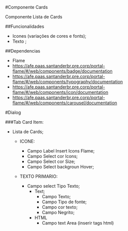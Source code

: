 #Componente Cards

Componente Lista de Cards

##Funcionalidades
 - Icones (variações de cores e fonts);
 - Texto ;

 ##Dependencias
  - Flame
   - https://afe.paas.santanderbr.pre.corp/portal-flame/#/web/components/badge/documentation
   - https://afe.paas.santanderbr.pre.corp/portal-flame/#/web/components/typography/documentation
   - https://afe.paas.santanderbr.pre.corp/portal-flame/#/web/components/icon/documentation
   - https://afe.paas.santanderbr.pre.corp/portal-flame/#/web/components/carousel/documentation


 #Dialog

###Tab Card Item:
 - Lista de Cards;
    - ICONE:
      - Campo Label Insert Icons Flame;
      - Campo Select cor Icons;
      - Campo Select cor Size;
      - Campo Select backgroun Hover;
    
    - TEXTO PRIMARIO:
        - Campo select Tipo Texto;
            - Text;
                - Campo Texto;
                - Campo Tipo de fonte;
                - Campo cor texto;
                - Campo Negrito;
            - HTML
                - Campo text Area (inserir tags html)

 

